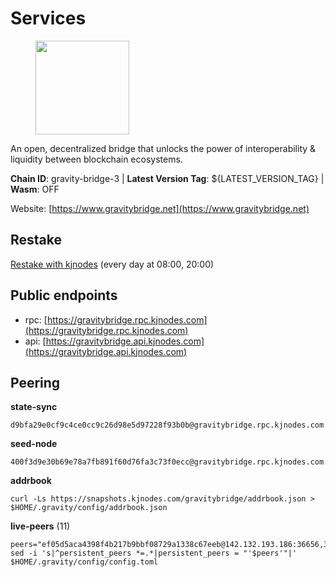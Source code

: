 # Services

<figure><img src="https://raw.githubusercontent.com/kj89/testnet_manuals/main/pingpub/logos/gravitybridge.png" width="150" alt=""><figcaption></figcaption></figure>

An open, decentralized bridge that unlocks the power of  interoperability & liquidity between blockchain ecosystems.

**Chain ID**: gravity-bridge-3 | **Latest Version Tag**: ${LATEST_VERSION_TAG} | **Wasm**: OFF

Website: [https://www.gravitybridge.net](https://www.gravitybridge.net)

## Restake

[Restake with kjnodes](https://restake.app/gravitybridge/gravityvaloper1nw3uavthnjwsgrrjzav2wdg9m0pw7k4fc7hvlz) (every day at 08:00, 20:00)
## Public endpoints

* rpc: [https://gravitybridge.rpc.kjnodes.com](https://gravitybridge.rpc.kjnodes.com)
* api: [https://gravitybridge.api.kjnodes.com](https://gravitybridge.api.kjnodes.com)

## Peering

**state-sync**

```
d9bfa29e0cf9c4ce0cc9c26d98e5d97228f93b0b@gravitybridge.rpc.kjnodes.com:26656
```

**seed-node**

```
400f3d9e30b69e78a7fb891f60d76fa3c73f0ecc@gravitybridge.rpc.kjnodes.com:26659
```

**addrbook**
```
curl -Ls https://snapshots.kjnodes.com/gravitybridge/addrbook.json > $HOME/.gravity/config/addrbook.json
```

**live-peers** (11)
```
peers="ef05d5aca4398f4b217b9bbf08729a1338c67eeb@142.132.193.186:36656,32ec6bad2b67212d2cde5e01554cd2d22940ce03@142.132.154.176:26656,5568cb9d7585c9b9d8b1685510c3ce6d2a465e8c@15.235.44.50:26656,da401c011881747aa47b7348349edfc855794ba2@74.208.108.68:26656,8bc91ffabd860b6b54766ac3788d7c284e45b964@174.138.30.240:26656,fec4e193084be7321794246cf50887b1b91c6664@65.108.74.176:26656,e5a11a1a8a36f0910755d0fc3546e8e3198283da@18.156.199.4:26656,35aa2649d5986e9ae3aac47b5b629004c8be1748@95.217.225.212:26656,7ba85ad424e6bc299668617f9e1281a391955e34@94.130.111.155:26657,3eae7c785e7038b3c1376dc2fc8e6cff9d0ad709@65.108.121.110:14656,d9bfa29e0cf9c4ce0cc9c26d98e5d97228f93b0b@144.76.163.233:26656"
sed -i 's|^persistent_peers *=.*|persistent_peers = "'$peers'"|' $HOME/.gravity/config/config.toml
```
